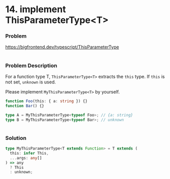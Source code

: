 # 14. implement ThisParameterType\<T\>

### Problem

https://bigfrontend.dev/typescript/ThisParameterType

#

### Problem Description

For a function type T, `ThisParameterType<T>` extracts the `this` type. If `this` is not set, `unknown` is used.

Please implement `MyThisParameterType<T>` by yourself.

```ts
function Foo(this: { a: string }) {}
function Bar() {}

type A = MyThisParameterType<typeof Foo>; // {a: string}
type B = MyThisParameterType<typeof Bar>; // unknown
```

#

### Solution

```ts
type MyThisParameterType<T extends Function> = T extends (
  this: infer This,
  ...args: any[]
) => any
  ? This
  : unknown;
```
